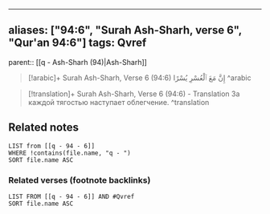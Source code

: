 
---
aliases: ["94:6", "Surah Ash-Sharh, verse 6", "Qur'an 94:6"]
tags: Qvref
---

parent:: [[q - Ash-Sharh (94)|Ash-Sharh]]

> [!arabic]+ Surah Ash-Sharh, Verse 6 (94:6)
> <span class="quran-arabic">إِنَّ مَعَ ٱلْعُسْرِ يُسْرًا</span>
^arabic

> [!translation]+ Surah Ash-Sharh, Verse 6 (94:6) - Translation
> За каждой тягостью наступает облегчение.
^translation



## Related notes
```dataview
LIST from [[q - 94 - 6]]
WHERE !contains(file.name, "q - ")
SORT file.name ASC
```

### Related verses (footnote backlinks)
```dataview
LIST FROM [[q - 94 - 6]] AND #Qvref
SORT file.name ASC
```

